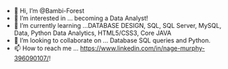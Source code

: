 - 👋 Hi, I’m @Bambi-Forest
- 👀 I’m interested in ... becoming a Data Analyst!
- 🌱 I’m currently learning ...DATABASE DESIGN, SQL, SQL Server, MySQL, Data, Python Data Analytics, HTML5/CSS3, Core JAVA
- 💞️ I’m looking to collaborate on ... Database SQL queries and Python.
- 📫 How to reach me ... https://www.linkedin.com/in/nage-murphy-396090107/!

<!---
Bambi-Forest/Bambi-Forest is a ✨ special ✨ repository because its `README.md` (this file) appears on your GitHub profile.
You can click the Preview link to take a look at your changes.
--->
